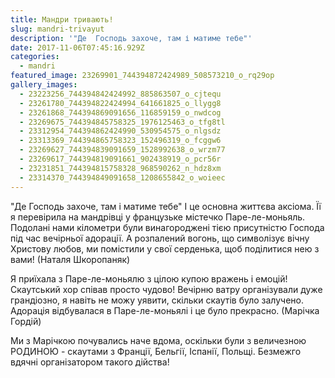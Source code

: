 ```yaml
---
title: Мандри тривають!
slug: mandri-trivayut
description: '"Де  Господь захоче, там і матиме тебе"'
date: 2017-11-06T07:45:16.929Z
categories:
  - mandri
featured_image: 23269901_744394872424989_508573210_o_rq29op
gallery_images:
  - 23223256_744394842424992_885863507_o_cjtequ
  - 23261780_744394822424994_641661825_o_llygg8
  - 23261868_744394869091656_116859159_o_nwdcog
  - 23269675_744394845758325_1976125463_o_tfg8tl
  - 23312954_744394862424990_530954575_o_nlgsdz
  - 23313369_744394865758323_152496319_o_fcggw6
  - 23269627_744394839091659_1528992638_o_wrzm77
  - 23269617_744394819091661_902438919_o_pcr56r
  - 23231851_744394815758328_968590262_n_hdz8xm
  - 23314370_744394849091658_1208655842_o_woieec
---
```

"Де  Господь захоче, там і матиме тебе"  І це основна життєва аксіома. Її я перевірила на мандрівці у французьке містечко Паре-ле-моньяль. Подолані нами кілометри були винагороджені тією присутністю Господа під час вечірньої адорації. А розпалений вогонь, що символізує вічну Христову любов, ми помістили у свої серденька, щоб поділитися нею з вами! (Наталя Шкоропаняк)

Я приїхала з Паре-ле-моньялю з цілою купою вражень і емоцій! Скаутський хор співав просто чудово! Вечірню ватру організували дуже грандіозно, я навіть не можу уявити, скільки скаутів було залучено. Адорація відбувалася в Паре-ле-моньялі і це було прекрасно. (Марічка Гордій)

Ми з Марічкою почувались наче вдома, оскільки були з величезною РОДИНОЮ - скаутами з Франції, Бельгії, Іспанії, Польщі. Безмежго вдячні організатором такого дійства!
